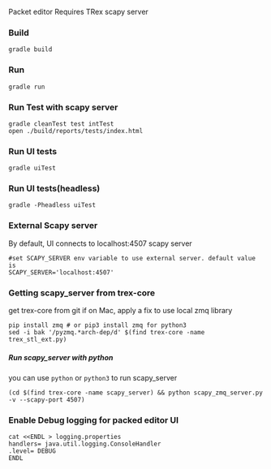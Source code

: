 Packet editor
Requires TRex scapy server

### Build
    gradle build

### Run
    gradle run

### Run Test with scapy server
    gradle cleanTest test intTest
    open ./build/reports/tests/index.html

### Run UI tests
    gradle uiTest

### Run UI tests(headless)
    gradle -Pheadless uiTest

### External Scapy server
By default, UI connects to localhost:4507 scapy server
```
#set SCAPY_SERVER env variable to use external server. default value is
SCAPY_SERVER='localhost:4507'
```

### Getting scapy_server from trex-core
get trex-core from git
if on Mac, apply a fix to use local zmq library
```
pip install zmq # or pip3 install zmq for python3
sed -i bak '/pyzmq.*arch-dep/d' $(find trex-core -name trex_stl_ext.py)
```

##### Run scapy_server with python
you can use `python` or `python3` to run scapy_server
```
(cd $(find trex-core -name scapy_server) && python scapy_zmq_server.py -v --scapy-port 4507)
```

### Enable Debug logging for packed editor UI
```
cat <<ENDL > logging.properties
handlers= java.util.logging.ConsoleHandler
.level= DEBUG
ENDL
```

